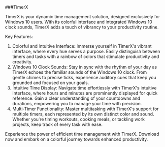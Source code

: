 ###TimerX

TimerX is your dynamic time management solution, designed exclusively for Windows 10 users. With its colorful interface and integrated Windows 10 clock sounds, TimerX adds a touch of vibrancy to your productivity routine.

Key Features:
1. Colorful and Intuitive Interface: Immerse yourself in TimerX's vibrant interface, where every hue serves a purpose. Easily distinguish between timers and tasks with a rainbow of colors that stimulate productivity and creativity.
2. Windows 10 Clock Sounds: Stay in sync with the rhythm of your day as TimerX echoes the familiar sounds of the Windows 10 clock. From gentle chimes to precise ticks, experience auditory cues that keep you grounded and focused on your goals.
3. Intuitive Time Display: Navigate time effortlessly with TimerX's intuitive interface, where hours and minutes are prominently displayed for quick reference. Gain a clear understanding of your countdowns and durations, empowering you to manage your time with precision.
4. Multi-Timer Functionality: Master multitasking with TimerX's support for multiple timers, each represented by its own distinct color and sound. Whether you're timing workouts, cooking meals, or tackling work projects, keep track of every task with ease.

Experience the power of efficient time management with TimerX. Download now and embark on a colorful journey towards enhanced productivity.
